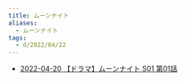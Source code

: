 ```yaml
---
title: ムーンナイト
aliases:
  - ムーンナイト
tags:
  - d/2022/04/22
---
```



- [2022-04-20 【ドラマ】ムーンナイト S01 第01話](../../../d/2022/04/20/2022-04-20%20【ドラマ】ムーンナイト%20S01%20第01話.md)

